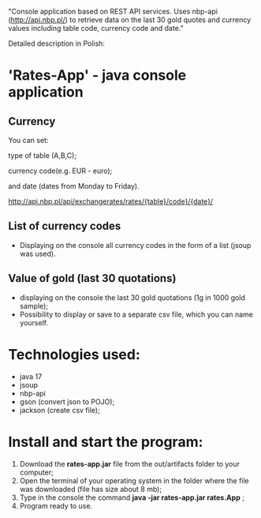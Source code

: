 "Console application based on REST API services. Uses nbp-api (http://api.nbp.pl/) to retrieve data on the last 30 gold quotes and currency values including table code, currency code and date."

Detailed description in Polish:

# 'Rates-App' - java console application



## Currency

You can set:

type of table (A,B,C);

currency code(e.g. EUR - euro); 

and date (dates from Monday to Friday).

http://api.nbp.pl/api/exchangerates/rates/{table}/code}/{date}/


## List of currency codes

- Displaying on the console all currency codes in the form of a list (jsoup was used).


## Value of gold (last 30 quotations)

- displaying on the console the last 30 gold quotations (1g in 1000 gold sample);
- Possibility to display or save to a separate csv file, which you can name yourself.

# Technologies used:

- java 17
- jsoup
- nbp-api
- gson (convert json to POJO);
- jackson (create csv file);

# Install and start the program:

1. Download the **rates-app.jar** file from the out/artifacts folder to your computer;
2. Open the terminal of your operating system in the folder where the file was downloaded (file has size about 8 mb);
3. Type in the console the command **java -jar rates-app.jar rates.App** ;
4. Program ready to use.


